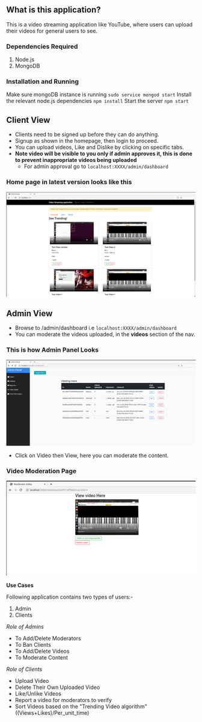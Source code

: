 ## **What is this application?**

This is a video streaming application like YouTube, where users can upload their videos for general users to see.

### **Dependencies Required**
1. Node.js
2. MongoDB

### **Installation and Running**

 Make sure mongoDB instance is running `sudo service mongod start`
 Install the relevant node.js dependencies `npm install`
 Start the server `npm start`


## **Client View**

* Clients need to be signed up before they can do anything.
* Signup as shown in the homepage, then login to proceed.
* You can upload videos, Like and Dislike by clicking on specific tabs.
* **Note video will be visible to you only if admin approves it, this is done to prevent inappropriate videos being uploaded**
    * For admin approval go to `localhost:XXXX/admin/dashboard`

### **Home page in latest version looks like this**
 ![Home Page](./docs/HomePage.png)

## **Admin View**

* Browse to /admin/dashboard i.e `localhost:XXXX/admin/dashboard`
* You can moderate the videos uploaded, in the **videos** section of the nav. 

### **This is how Admin Panel Looks** 
 ![Admin Page](./docs/AdminPanel.png)
 
* Click on Video then View, here you can moderate the content.

### **Video Moderation Page**
![Moderation Page](./docs/ModerateVideo.png)

**Use Cases**

Following application contains two types of users:-

1. Admin
2. Clients

_Role of Admins_
* To Add/Delete Moderators
* To Ban Clients
* To Add/Delete Videos
* To Moderate Content

_Role of Clients_
* Upload Video
* Delete Their Own Uploaded Video
* Like/Unlike Videos
* Report a video for moderators to verify
* Sort Videos based on the "Trending Video algorithm" ((Views+Likes)/Per_unit_time)
